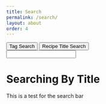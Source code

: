 ```yaml
---
title: Search
permalink: /search/
layout: about
order: 4
---
```


<html>
  <script src="{{ site.url }}/{{ site.baseurl }}/assets/js/buttons.js"></script>
  <script src="{{ site.url }}/{{ site.baseurl }}/assets/js/titleSearch.js"></script>
  <body>
    <div>
      <button id="tagButton">Tag Search</button>
      <button id="titleButton">Recipe Title Search</button>
    </div>
    <div>
      <input type="text" id="searchBar">
    </div>
    <div>
      <h1 id="testText">Searching By Title</h1>
      <p id="testPara">This is a test for the search bar</p>
    </div>
  </body>
</html>
